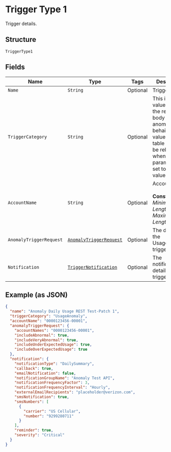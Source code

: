 
# Trigger Type 1

Trigger details.

## Structure

`TriggerType1`

## Fields

| Name | Type | Tags | Description | Getter | Setter |
|  --- | --- | --- | --- | --- | --- |
| `Name` | `String` | Optional | Trigger name. | String getName() | setName(String name) |
| `TriggerCategory` | `String` | Optional | This is the value to use in the request body to detect anomalous behaivior. The values in this table will only be relevant when this parameter is set to this value. | String getTriggerCategory() | setTriggerCategory(String triggerCategory) |
| `AccountName` | `String` | Optional | Account name.<br><br>**Constraints**: *Minimum Length*: `3`, *Maximum Length*: `32` | String getAccountName() | setAccountName(String accountName) |
| `AnomalyTriggerRequest` | [`AnomalyTriggerRequest`](../../doc/models/anomaly-trigger-request.md) | Optional | The details of the UsageAnomaly trigger. | AnomalyTriggerRequest getAnomalyTriggerRequest() | setAnomalyTriggerRequest(AnomalyTriggerRequest anomalyTriggerRequest) |
| `Notification` | [`TriggerNotification`](../../doc/models/trigger-notification.md) | Optional | The notification details of the trigger. | TriggerNotification getNotification() | setNotification(TriggerNotification notification) |

## Example (as JSON)

```json
{
  "name": "Anomaly Daily Usage REST Test-Patch 1",
  "triggerCategory": "UsageAnomaly",
  "accountName": "0000123456-00001",
  "anomalyTriggerRequest": {
    "accountNames": "0000123456-00001",
    "includeAbnormal": true,
    "includeVeryAbnormal": true,
    "includeUnderExpectedUsage": true,
    "includeOverExpectedUsage": true
  },
  "notification": {
    "notificationType": "DailySummary",
    "callback": true,
    "emailNotification": false,
    "notificationGroupName": "Anomaly Test API",
    "notificationFrequencyFactor": 3,
    "notificationFrequencyInterval": "Hourly",
    "externalEmailRecipients": "placeholder@verizon.com",
    "smsNotification": true,
    "smsNumbers": [
      {
        "carrier": "US Cellular",
        "number": "9299280711"
      }
    ],
    "reminder": true,
    "severity": "Critical"
  }
}
```


